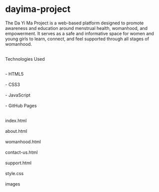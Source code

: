 # dayima-project
The Da Yi Ma Project is a web-based platform designed to promote awareness and education around menstrual health, womanhood, and empowerment.
It serves as a safe and informative space for women and young girls to learn, connect, and feel supported through all stages of womanhood.

<br> Technologies Used </br>

<br> - HTML5 </br>
<br> - CSS3 </br>
<br> - JavaScript </br>
<br> - GitHub Pages </br>


<br> index.html </br>
<br> about.html </br>
<br> womanhood.html </br>
<br> contact-us.html </br>
<br> support.html </br>
<br> style.css </br>
<br> images </br>
